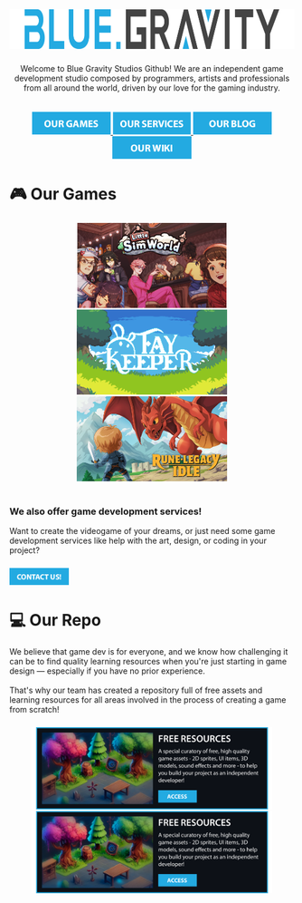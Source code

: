 [//]: #Header
<div align="center">
  <img src="https://github.com/bluegravitystudios/.github/blob/main/profile/BGS_Dark_Text_Transparent%20cut.png?raw=true" height="70"  />
</div>

###

[//]: #Intro
<div align="center">
 Welcome to Blue Gravity Studios Github! We are an independent game development studio composed by programmers, artists and professionals from all around the world, driven by our love for the gaming industry.
</div>

<br>
<br>

[//]: #Buttons
<div align="center">
  <a href="https://gravity.games/" target="_blank">
    <img src="https://raw.githubusercontent.com/bluegravitystudios/.github/d17667f234dc21d85edfe65b8767c873654de761/profile/Games.png" height="40" alt="Our Games"  />
  </a>
  <a href="https://gravity.blue/" target="_blank">
    <img src="https://raw.githubusercontent.com/bluegravitystudios/.github/d17667f234dc21d85edfe65b8767c873654de761/profile/Services.png" height="40" alt="Our Services"  />
  </a>
  <a href="https://bluegravity.news/" target="_blank">
    <img src="https://raw.githubusercontent.com/bluegravitystudios/.github/d17667f234dc21d85edfe65b8767c873654de761/profile/Blog.png" height="40" alt="Our Blog"  />
  </a>
  <a href="https://bluegravitystudios.com/" target="_blank">
    <img src="https://raw.githubusercontent.com/bluegravitystudios/.github/d17667f234dc21d85edfe65b8767c873654de761/profile/Wiki.png" height="40" alt="Our Wiki"  />
  </a>
</div>


###

###

<h1 align="left">🎮 Our Games</h1>

###

[//]: #Games
<div align="center">
  <a href="https://bluegravitystudios.itch.io/littlesimworld" target="_blank">
    <img src="https://raw.githubusercontent.com/bluegravitystudios/.github/c5c5a30e75ba55b765aa1b511a3f2c676c1f4b7d/profile/LSW%20WIki.png" height="150" alt="Little Sim World"  />
  </a>
  <a href="https://bluegravitystudios.itch.io/faykeeper" target="_blank">
    <img src="https://raw.githubusercontent.com/bluegravitystudios/.github/22fb9f4bcef01e04b9f67f95da17615ff5216b84/fay.png" height="150" alt="Fay Keeper"  />
  </a>
  <a href="https://runes.bluegravity.games/" target="_blank">
    <img src="https://raw.githubusercontent.com/bluegravitystudios/.github/c5c5a30e75ba55b765aa1b511a3f2c676c1f4b7d/profile/Main%20Title.png" height="150" alt="Rune Legacy Idle"  />
  </a>
</div>
<br>

<h3 align="Left">
We also offer game development services!
</h3>

<div align="left">
Want to create the videogame of your dreams, or just need some game development services like help with the art, design, or coding in your project?
</div>

###
<a href="https://gravity.blue/contact/" target="_blank">
  <img src="https://raw.githubusercontent.com/bluegravitystudios/.github/c1f1a9f731a1c800a0d0bbe5fe1b517597a172bc/profile/Asset%2013.png" height="30" alt="Contact"  />
  </a>
  
###

<h1 align="left">
💻 Our Repo
</h1>

<div align="left">
We believe that game dev is for everyone, and we know how challenging it can be to find quality learning resources when you're just starting in game design — especially if you have no prior experience.
<br>
<br>
That's why our team has created a repository full of free assets and learning resources for all areas involved in the process of creating a game from scratch!
</div>

###

[//]: #Repos
<div align="center">
  <a href="https://github.com/bluegravitystudios/gamedev-free-resources" target="_blank">
    <img src="https://raw.githubusercontent.com/bluegravitystudios/.github/e53db3c2cb26d8bc58f792e75f9eb5786906b0cd/Asset%2017%402x.png" height="145" alt="Free Assets"  />
  </a>
  <a href="https://github.com/bluegravitystudios/gamedev-free-resources">
    <img src="https://raw.githubusercontent.com/bluegravitystudios/.github/e53db3c2cb26d8bc58f792e75f9eb5786906b0cd/Asset%2017%402x.png" height="145" alt="Free Assets"  />
  </a>
</div>
<br>
